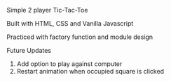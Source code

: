 Simple 2 player Tic-Tac-Toe

Built with HTML, CSS and Vanilla Javascript

Practiced with factory function and module design

Future Updates
1) Add option to play against computer
2) Restart animation when occupied square is clicked
